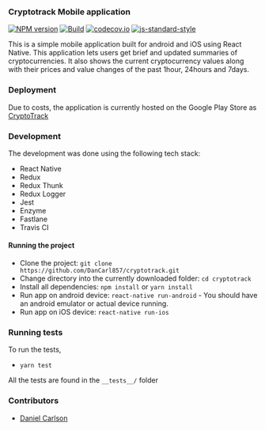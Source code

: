 ### Cryptotrack Mobile application

[![NPM version](https://img.shields.io/npm/v/cryptotrack.svg?style=flat-square)](https://www.npmjs.com/package/cryptotrack)
[![Build](https://travis-ci.org/DanCarl857/cryptotrack.svg?branch=master)](https://travis-ci.org/DanCarl857/cryptotrack)
[![codecov.io](https://codecov.io/github/DanCarl857/cryptotrack/coverage.svg?branch=master)](https://codecov.io/github/DanCarl857/cryptotrack?branch=master)
[![js-standard-style](https://img.shields.io/badge/code%20style-standard-brightgreen.svg)](http://standardjs.com/)

This is a simple mobile application built for android and iOS using React Native. This application
lets users get brief and updated summaries of cryptocurrencies. It also shows the current cryptocurrency values along 
with their prices and value changes of the past 1hour, 24hours and 7days.

### Deployment

Due to costs, the application is currently hosted on the Google Play Store as [CryptoTrack]()

### Development

The development was done using the following tech stack:
* React Native
* Redux
* Redux Thunk
* Redux Logger
* Jest
* Enzyme
* Fastlane
* Travis CI

#### Running the project

* Clone the project: `git clone https://github.com/DanCarl857/cryptotrack.git`
* Change directory into the currently downloaded folder: `cd cryptotrack`
* Install all dependencies: `npm install` or `yarn install`
* Run app on android device: `react-native run-android` - You should have an android emulator or actual device running.
* Run app on iOS device: `react-native run-ios`

### Running tests

To run the tests,
* `yarn test`

All the tests are found in the `__tests__/` folder

### Contributors

* [Daniel Carlson](https://github.com/DanCarl857)